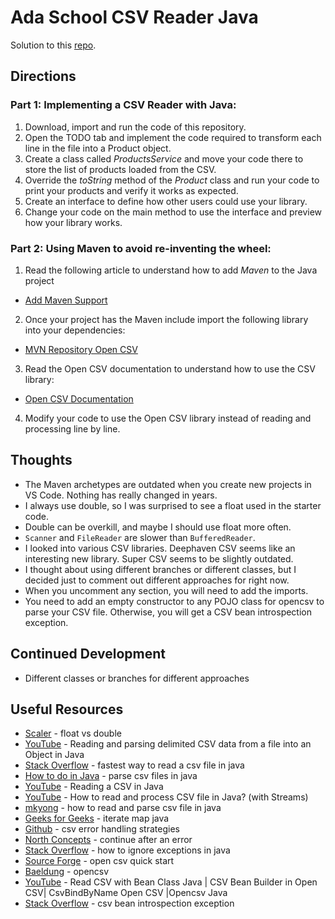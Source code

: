 # Ada School CSV Reader Java

Solution to this [repo](https://github.com/ada-school/csv-reader-java).

## Directions

### Part 1: Implementing a CSV Reader with Java:

1. Download, import and run the code of this repository.
2. Open the TODO tab and implement the code required to transform each line in the file into a Product object.
3. Create a class called *ProductsService* and move your code there to store the list of products loaded from the CSV.
4. Override the *toString* method of the *Product* class and run your code to print your products and verify it works as expected.
5. Create an interface to define how other users could use your library.
6. Change your code on the main method to use the interface and preview how your library works.

### Part 2: Using Maven to avoid re-inventing the wheel:

1. Read the following article to understand how to add *Maven* to the Java project
  * <a target="_blank" href="https://www.jetbrains.com/help/idea/convert-a-regular-project-into-a-maven-project.html#add_maven_support">Add Maven Support</a>

2. Once your project has the Maven include import the following library into your dependencies:

  * <a target="_blank" href="https://mvnrepository.com/artifact/com.opencsv/opencsv/5.8.0">MVN Repository Open CSV</a>

3. Read the Open CSV documentation to understand how to use the CSV library:
  * <a target="_blank" href="https://opencsv.sourceforge.net/index.html">Open CSV Documentation</a>
4. Modify your code to use the Open CSV library instead of reading and processing line by line.

## Thoughts

- The Maven archetypes are outdated when you create new projects in VS Code. Nothing has really changed in years.
- I always use double, so I was surprised to see a float used in the starter code.
- Double can be overkill, and maybe I should use float more often.
- `Scanner` and `FileReader` are slower than `BufferedReader`.
- I looked into various CSV libraries. Deephaven CSV seems like an interesting new library. Super CSV seems to be slightly outdated.
- I thought about using different branches or different classes, but I decided just to comment out different approaches for right now.
- When you uncomment any section, you will need to add the imports.
- You need to add an empty constructor to any POJO class for opencsv to parse your CSV file. Otherwise, you will get a CSV bean introspection exception.

## Continued Development

- Different classes or branches for different approaches

## Useful Resources

- [Scaler](https://www.scaler.com/topics/java-float-vs-double/) - float vs double
- [YouTube](https://www.youtube.com/watch?v=VX9CwPn-BBE) - Reading and parsing delimited CSV data from a file into an Object in Java
- [Stack Overflow](https://stackoverflow.com/questions/55084846/fastest-way-to-read-a-csv-file-java) - fastest way to read a csv file in java
- [How to do in Java](https://howtodoinjava.com/java/io/parse-csv-files-in-java/) - parse csv files in java
- [YouTube](https://www.youtube.com/watch?v=IDMBEcHGeSU) - Reading a CSV in Java
- [YouTube](https://www.youtube.com/watch?v=nZUgaFSl8lQ) - How to read and process CSV file in Java? (with Streams)
- [mkyong](https://mkyong.com/java/how-to-read-and-parse-csv-file-in-java/) - how to read and parse csv file in java
- [Geeks for Geeks](https://www.geeksforgeeks.org/iterate-map-java/) - iterate map java
- [Github](https://nrinaudo.github.io/kantan.csv/error_handling.html) - csv error handling strategies
- [North Concepts](https://northconcepts.com/docs/examples/continue-after-an-error) - continue after an error
- [Stack Overflow](https://stackoverflow.com/questions/28659462/how-to-ignore-exceptions-in-java) - how to ignore exceptions in java
- [Source Forge](https://opencsv.sourceforge.net/#quick_start) - open csv quick start
- [Baeldung](https://www.baeldung.com/opencsv) - opencsv
- [YouTube](https://www.youtube.com/watch?v=1SOKpFVPxLA) - Read CSV with Bean Class Java | CSV Bean Builder in Open CSV| CsvBindByName Open CSV |Opencsv Java
- [Stack Overflow](https://stackoverflow.com/questions/50463948/getting-csvbeanintrospectionexception-while-using-opencsv) - csv bean introspection exception